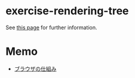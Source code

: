 # exercise-rendering-tree

See [this page](https://browserbook.shift-js.info/chapters/parsing-html) for further information.

# Memo
- [ブラウザの仕組み](https://web.dev/articles/howbrowserswork?hl=ja)